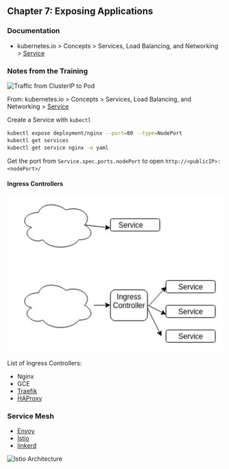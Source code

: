 ## Chapter 7: Exposing Applications

### Documentation

- kubernetes.io > Concepts > Services, Load Balancing, and Networking > [Service](https://kubernetes.io/docs/concepts/services-networking/service/)

### Notes from the Training

![Traffic from ClusterIP to Pod](https://d33wubrfki0l68.cloudfront.net/27b2978647a8d7bdc2a96b213f0c0d3242ef9ce0/e8c9b/images/docs/services-iptables-overview.svg)

From: kubernetes.io > Concepts > Services, Load Balancing, and Networking > [Service](https://kubernetes.io/docs/concepts/services-networking/service/)

Create a Service with `kubectl`

```bash
kubectl expose deployment/nginx --port=80 --type=NodePort
kubectl get services
kubectl get service nginx -o yaml
```

Get the port from `Service.spec.ports.nodePort` to open `http://<publicIP>:<nodePort>/`

#### Ingress Controllers

![ingress_controller](./ingress_controller.png)

List of Ingress Controllers:

- Nginx
- GCE
- [Traefik](https://traefik.io/)
- [HAProxy](http://www.haproxy.org/)

### Service Mesh

- [Envoy](https://www.envoyproxy.io/)
- [Istio](https://istio.io/)
- [linkerd](https://linkerd.io/2/)

![Istio Architecture](https://istio.io/docs/concepts/security/architecture.svg)
